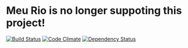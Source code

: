 # Meu Rio is no longer suppoting this project!

[![Build Status](https://secure.travis-ci.org/meurio/verdade-ou-consequencia.png?branch=master)](http://travis-ci.org/meurio/verdade-ou-consequencia)
[![Code Climate](https://codeclimate.com/github/meurio/verdade-ou-consequencia.png)](https://codeclimate.com/github/meurio/verdade-ou-consequencia)
[![Dependency Status](https://gemnasium.com/meurio/verdade-ou-consequencia.png)](https://gemnasium.com/meurio/verdade-ou-consequencia)
